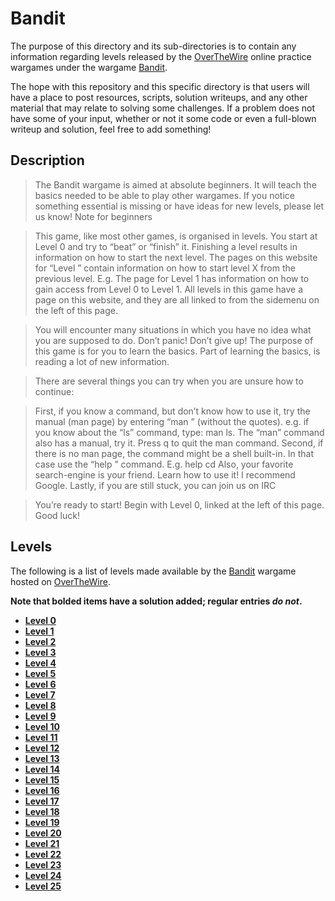 __Bandit__
================

The purpose of this directory and its sub-directories is to contain any information regarding levels released by the [OverTheWire] online practice wargames under the wargame [Bandit].

The hope with this repository and this specific directory is that users will have a place to post resources, scripts, solution writeups, and any other material that may relate to solving some challenges. If a problem does not have some of your input, whether or not it some code or even a full-blown writeup and solution, feel free to add something!

Description
---------------------

> The Bandit wargame is aimed at absolute beginners. It will teach the basics needed to be able to play other wargames. If you notice something essential is missing or have ideas for new levels, please let us know!
> Note for beginners

> This game, like most other games, is organised in levels. You start at Level 0 and try to “beat” or “finish” it. Finishing a level results in information on how to start the next level. The pages on this website for “Level <X>” contain information on how to start level X from the previous level. E.g. The page for Level 1 has information on how to gain access from Level 0 to Level 1. All levels in this game have a page on this website, and they are all linked to from the sidemenu on the left of this page.

> You will encounter many situations in which you have no idea what you are supposed to do. Don’t panic! Don’t give up! The purpose of this game is for you to learn the basics. Part of learning the basics, is reading a lot of new information.

> There are several things you can try when you are unsure how to continue:

> First, if you know a command, but don’t know how to use it, try the manual (man page) by entering “man <command>” (without the quotes). e.g. if you know about the “ls” command, type: man ls. The “man” command also has a manual, try it. Press q to quit the man command.
> Second, if there is no man page, the command might be a shell built-in. In that case use the “help <X>” command. E.g. help cd
> Also, your favorite search-engine is your friend. Learn how to use it! I recommend Google.
> Lastly, if you are still stuck, you can join us on IRC

> You’re ready to start! Begin with Level 0, linked at the left of this page. Good luck!


Levels
--------

The following is a list of levels made available by the [Bandit] wargame hosted on [OverTheWire].

__Note that bolded items have a solution added; regular entries _do not_.__

* [__Level 0__](level0/)
* [__Level 1__](level1/)
* [__Level 2__](level2/)
* [__Level 3__](level3/)
* [__Level 4__](level4/)
* [__Level 5__](level5/)
* [__Level 6__](level6/)
* [__Level 7__](level7/)
* [__Level 8__](level8/)
* [__Level 9__](level9/)
* [__Level 10__](level10/)
* [__Level 11__](level11/)
* [__Level 12__](level12/)
* [__Level 13__](level13/)
* [__Level 14__](level14/)
* [__Level 15__](level15/)
* [__Level 16__](level16/)
* [__Level 17__](level17/)
* [__Level 18__](level18/)
* [__Level 19__](level19/)
* [__Level 20__](level20/)
* [__Level 21__](level21/)
* [__Level 22__](level22/)
* [__Level 23__](level23/)
* [__Level 24__](level24/)
* [__Level 25__](level25/)


[CTF]: https://en.wikipedia.org/wiki/Capture_the_flag#Computer_security
[Cyberstakes]: https://cyberstakesonline.com/
[OverTheWire]: http://overthewire.org/
[Leviathan]: http://overthewire.org/wargames/leviathan/
[Behemoth]: http://overthewire.org/wargames/behemoth/
[Bandit]: http://overthewire.org/wargames/bandit/